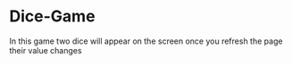 # Dice-Game
In this game two dice will appear on the screen once you refresh the page their value changes 
